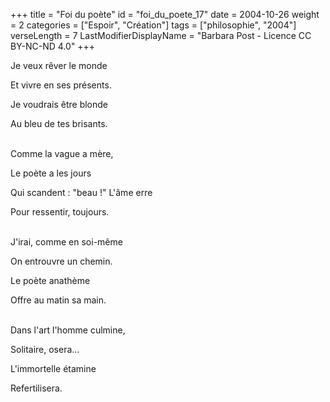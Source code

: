 +++
title = "Foi du poète"
id = "foi_du_poete_17"
date = 2004-10-26
weight = 2
categories = ["Espoir", "Création"]
tags = ["philosophie", "2004"]
verseLength = 7
LastModifierDisplayName = "Barbara Post - Licence CC BY-NC-ND 4.0"
+++

Je veux rêver le monde

Et vivre en ses présents.

Je voudrais être blonde

Au bleu de tes brisants.

 \
Comme la vague a mère,

Le poète a les jours

Qui scandent : "beau !" L'âme erre

Pour ressentir, toujours.

 \
J'irai, comme en soi-même

On entrouvre un chemin.

Le poète anathème

Offre au matin sa main.

 \
Dans l'art l'homme culmine,

Solitaire, osera...

L'immortelle étamine

Refertilisera.
